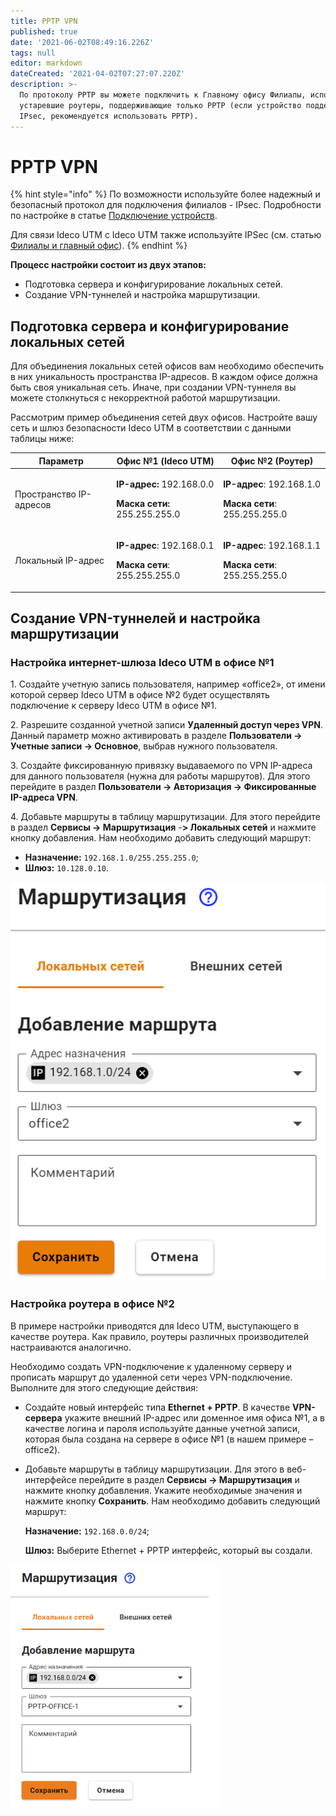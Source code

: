 ```yaml
---
title: PPTP VPN
published: true
date: '2021-06-02T08:49:16.226Z'
tags: null
editor: markdown
dateCreated: '2021-04-02T07:27:07.220Z'
description: >-
  По протоколу PPTP вы можете подключить к Главному офису Филиалы, использующие
  устаревшие роутеры, поддерживающие только PPTP (если устройство поддерживает
  IPsec, рекомендуется использовать PPTP).
---
```


# PPTP VPN

{% hint style="info" %}
По возможности используйте более надежный и безопасный протокол для подключения филиалов - IPsec. Подробности по настройке в статье [Подключение устройств](ipsec/connecting-devices.md).

Для связи Ideco UTM с Ideco UTM также используйте IPSec (см. статью [Филиалы и главный офис](ipsec/branch-office-and-main-office.md)).
{% endhint %}

**Процесс настройки состоит из двух этапов:**

* Подготовка сервера и конфигурирование локальных сетей.
* Создание VPN-туннелей и настройка маршрутизации.

## Подготовка сервера и конфигурирование локальных сетей

Для объединения локальных сетей офисов вам необходимо обеспечить в них уникальность пространства IP-адресов. В каждом офисе должна быть своя уникальная сеть. Иначе, при создании VPN-туннеля вы можете столкнуться с некорректной работой маршрутизации.

Рассмотрим пример объединения сетей двух офисов. Настройте вашу сеть и шлюз безопасности Ideco UTM в соответствии с данными таблицы ниже:

| Параметр                | Офис №1 (Ideco UTM)                                                                            | Офис №2 (Роутер)                                                                               |
| ----------------------- | ---------------------------------------------------------------------------------------------- | ---------------------------------------------------------------------------------------------- |
| Пространство IP-адресов | <p><strong>IP-адрес:</strong> 192.168.0.0</p><p><strong>Маска сети:</strong> 255.255.255.0</p> | <p><strong>IP-адрес</strong>: 192.168.1.0</p><p><strong>Маска сети</strong>: 255.255.255.0</p> |
| Локальный IP-адрес      | <p><strong>IP-адрес</strong>: 192.168.0.1</p><p><strong>Маска сети</strong>: 255.255.255.0</p> | <p><strong>IP-адрес</strong>: 192.168.1.1</p><p><strong>Маска сети</strong>: 255.255.255.0</p> |

## Создание VPN-туннелей и настройка маршрутизации

### Настройка интернет-шлюза Ideco UTM в офисе №1

1\. Создайте учетную запись пользователя, например «office2», от имени которой сервер Ideco UTM в офисе №2 будет осуществлять подключение к серверу Ideco UTM в офисе №1.

2\. Разрешите созданной учетной записи **Удаленный доступ через VPN**. Данный параметр можно активировать в разделе **Пользователи -> Учетные записи -> Основное**, выбрав нужного пользователя.

3\. Создайте фиксированную привязку выдаваемого по VPN IP-адреса для данного пользователя (нужна для работы маршрутов). Для этого перейдите в раздел **Пользователи -> Авторизация -> Фиксированные IP-адреса VPN**.

4\. Добавьте маршруты в таблицу маршрутизации. Для этого перейдите в раздел **Сервисы -> Маршрутизация** -**> Локальных сетей** и нажмите кнопку добавления. Нам необходимо добавить следующий маршрут:

* **Назначение:** `192.168.1.0/255.255.255.0`;
* **Шлюз:** `10.128.0.10`.

![](../../../../.gitbook/assets/pptp-create-rule.png)

### Настройка роутера в офисе №2

В примере настройки приводятся для Ideco UTM, выступающего в качестве роутера. Как правило, роутеры различных производителей настраиваются аналогично.

Необходимо создать VPN-подключение к удаленному серверу и прописать маршрут до удаленной сети через VPN-подключение. Выполните для этого следующие действия:

* Создайте новый интерфейс типа **Ethernet + PPTP**. В качестве **VPN-сервера** укажите внешний IP-адрес или доменное имя офиса №1, а в качестве логина и пароля используйте данные учетной записи, которая была создана на сервере в офисе №1 (в нашем примере – office2).
*   Добавьте маршруты в таблицу маршрутизации. Для этого в веб-интерфейсе перейдите в раздел **Сервисы -> Маршрутизация** и нажмите кнопку добавления. Укажите необходимые значения и нажмите кнопку **Сохранить**. Нам необходимо добавить следующий маршрут:

    **Назначение:** `192.168.0.0/24`;

    **Шлюз:** Выберите Ethernet + PPTP интерфейс, который вы создали.

![](../../../../.gitbook/assets/pptp-create-eth.png)
